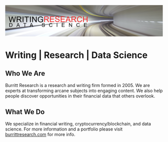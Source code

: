 <img src="github-cover-ds.png">

# Writing | Research | Data Science

## Who We Are

Burritt Research is a research and writing firm formed in 2005. We are experts at transforming arcane subjects into engaging content. We also help people discover opportunities in their financial data that others overlook.

## What We Do

We specialize in financial writing, cryptocurrency/blockchain, and data science. For more information and a portfolio please visit [burrittresearch.com](https://burrittresearch.com) for more info.



